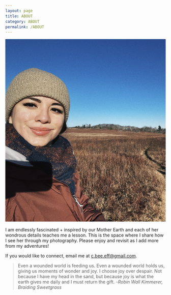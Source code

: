 ```yaml
---
layout: page
title: ABOUT
category: ABOUT
permalink: /ABOUT
---
```


![](assets/img/me.jpg)

I am endlessly fascinated + inspired by our Mother Earth and each of her wondrous details teaches me a lesson.
This is the space where I share how I see her through my photography. 
Please enjoy and revisit as I add more from my adventures! 

If you would like to connect, email me at c.bee.eff@gmail.com.

> Even a wounded world is feeding us. Even a wounded world holds us, giving us moments of wonder and joy.
> I choose joy over despair. Not because I have my head in the sand, but because joy is what the earth gives
> me daily and I must return the gift.
>  -_Robin Wall Kimmerer, Braiding Sweetgrass_


